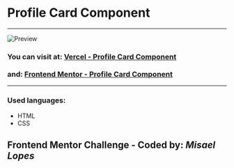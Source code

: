 <h1> Profile Card Component </h1>
<hr>
<img src="https://user-images.githubusercontent.com/66078558/118902427-89a5f400-b90d-11eb-811f-4b8296304aad.png" alt="Preview">
<h3>You can visit at: <a href="https://profilecard-puce.vercel.app/" target="_blank">Vercel - Profile Card Component</a>
<br><br> and: <a href="https://www.frontendmentor.io/solutions/profile-card-component-with-html-and-css-uZZHeNxCj" target="_blank">Frontend Mentor - Profile Card Component</a>
</h3>
<hr>
<h3>Used languages:</h3>
<ul>
  <li>HTML</li>
  <li>CSS</li>
 </ul>
<h2> Frontend Mentor Challenge - Coded by: <em>Misael Lopes </em></h2>
